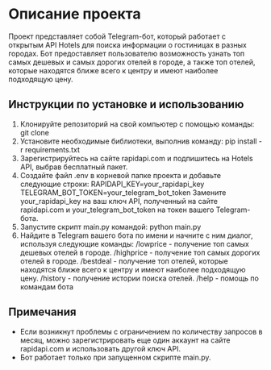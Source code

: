# Описание проекта

Проект представляет собой Telegram-бот, который работает с открытым API Hotels для поиска информации о гостиницах в разных городах.
Бот предоставляет пользователю возможность узнать топ самых дешевых и самых дорогих отелей в городе, а также топ отелей, которые находятся ближе всего к центру и имеют наиболее подходящую цену.

## Инструкции по установке и использованию

1. Клонируйте репозиторий на свой компьютер с помощью команды: git clone 
2. Установите необходимые библиотеки, выполнив команду: pip install -r requirements.txt
3. Зарегистрируйтесь на сайте rapidapi.com и подпишитесь на Hotels API, выбрав бесплатный пакет.
4. Создайте файл .env в корневой папке проекта и добавьте следующие строки: RAPIDAPI_KEY=your_rapidapi_key 
TELEGRAM_BOT_TOKEN=your_telegram_bot_token Замените your_rapidapi_key на ваш ключ API, полученный на сайте rapidapi.com и your_telegram_bot_token на токен вашего Telegram-бота.
6. Запустите скрипт main.py командой: python main.py
7. Найдите в Telegram вашего бота по имени и начните с ним диалог, используя следующие команды:
/lowprice - получение топ самых дешевых отелей в городе.
/highprice - получение топ самых дорогих отелей в городе.
/bestdeal - получение топ отелей, которые находятся ближе всего к центру и имеют наиболее подходящую цену.
/history - получение истории поиска отелей.
/help - помощь по командам бота 

## Примечания

* Если возникнут проблемы с ограничением по количеству запросов в месяц, можно зарегистрировать еще один аккаунт на сайте rapidapi.com и использовать другой ключ API.
* Бот работает только при запущенном скрипте main.py.
